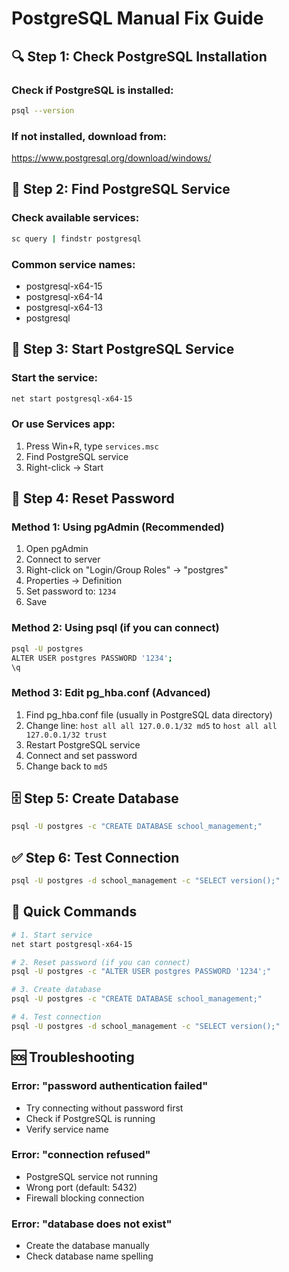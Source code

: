 # PostgreSQL Manual Fix Guide

## 🔍 Step 1: Check PostgreSQL Installation

### Check if PostgreSQL is installed:
```bash
psql --version
```

### If not installed, download from:
https://www.postgresql.org/download/windows/

## 🔧 Step 2: Find PostgreSQL Service

### Check available services:
```bash
sc query | findstr postgresql
```

### Common service names:
- postgresql-x64-15
- postgresql-x64-14
- postgresql-x64-13
- postgresql

## 🚀 Step 3: Start PostgreSQL Service

### Start the service:
```bash
net start postgresql-x64-15
```

### Or use Services app:
1. Press Win+R, type `services.msc`
2. Find PostgreSQL service
3. Right-click → Start

## 🔐 Step 4: Reset Password

### Method 1: Using pgAdmin (Recommended)
1. Open pgAdmin
2. Connect to server
3. Right-click on "Login/Group Roles" → "postgres"
4. Properties → Definition
5. Set password to: `1234`
6. Save

### Method 2: Using psql (if you can connect)
```bash
psql -U postgres
ALTER USER postgres PASSWORD '1234';
\q
```

### Method 3: Edit pg_hba.conf (Advanced)
1. Find pg_hba.conf file (usually in PostgreSQL data directory)
2. Change line: `host all all 127.0.0.1/32 md5` to `host all all 127.0.0.1/32 trust`
3. Restart PostgreSQL service
4. Connect and set password
5. Change back to `md5`

## 🗄️ Step 5: Create Database

```bash
psql -U postgres -c "CREATE DATABASE school_management;"
```

## ✅ Step 6: Test Connection

```bash
psql -U postgres -d school_management -c "SELECT version();"
```

## 🎯 Quick Commands

```bash
# 1. Start service
net start postgresql-x64-15

# 2. Reset password (if you can connect)
psql -U postgres -c "ALTER USER postgres PASSWORD '1234';"

# 3. Create database
psql -U postgres -c "CREATE DATABASE school_management;"

# 4. Test connection
psql -U postgres -d school_management -c "SELECT version();"
```

## 🆘 Troubleshooting

### Error: "password authentication failed"
- Try connecting without password first
- Check if PostgreSQL is running
- Verify service name

### Error: "connection refused"
- PostgreSQL service not running
- Wrong port (default: 5432)
- Firewall blocking connection

### Error: "database does not exist"
- Create the database manually
- Check database name spelling
